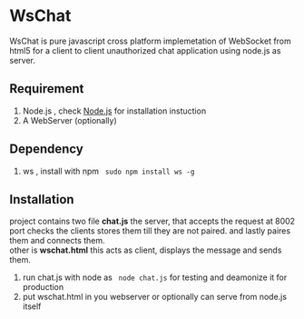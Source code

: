# WsChat
WsChat  is pure javascript  cross platform implemetation of WebSocket from html5 for a client to client unauthorized chat application using node.js as server.

<h2>Requirement</h2>
<ol>
<li>Node.js , check <a target='_blank' href='https://nodejs.org/en/'>Node.js</a> for installation instuction</li>
<li>A WebServer (optionally)</li>
</ol>

<h2>Dependency</h2>
<ol>
<li> ws , install with npm <code> sudo npm install ws -g</code></li>
</ol>

<h2>Installation</h2>
project contains two file <b>chat.js</b> the server,
that accepts the request at 8002 port checks the clients stores them till they are not paired.
and lastly paires them and connects them.
<br/>other is <b>wschat.html</b> this acts as client, displays the message and sends them.
<ol>
<li> run chat.js with node as <code> node chat.js</code> for testing and deamonize it for production</li>
<li> put wschat.html in you webserver or optionally can serve from node.js itself </li>

